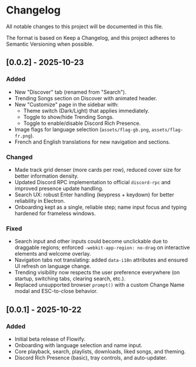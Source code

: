 # Changelog

All notable changes to this project will be documented in this file.

The format is based on Keep a Changelog, and this project adheres to Semantic Versioning when possible.

## [0.0.2] - 2025-10-23

### Added
- New "Discover" tab (renamed from "Search").
- Trending Songs section on Discover with animated header.
- New "Customize" page in the sidebar with:
  - Theme switch (Dark/Light) that applies immediately.
  - Toggle to show/hide Trending Songs.
  - Toggle to enable/disable Discord Rich Presence.
- Image flags for language selection (`assets/flag-gb.png`, `assets/flag-fr.png`).
- French and English translations for new navigation and sections.

### Changed
- Made track grid denser (more cards per row), reduced cover size for better information density.
- Updated Discord RPC implementation to official `discord-rpc` and improved presence update handling.
- Search UX: robust Enter handling (keypress + keydown) for better reliability in Electron.
- Onboarding kept as a single, reliable step; name input focus and typing hardened for frameless windows.

### Fixed
- Search input and other inputs could become unclickable due to draggable regions; enforced `-webkit-app-region: no-drag` on interactive elements and welcome overlay.
- Navigation tabs not translating: added `data-i18n` attributes and ensured UI refresh on language change.
- Trending visibility now respects the user preference everywhere (on startup, switching tabs, clearing search, etc.).
- Replaced unsupported browser `prompt()` with a custom Change Name modal and ESC-to-close behavior.

## [0.0.1] - 2025-10-22

### Added
- Initial beta release of Flowify.
- Onboarding with language selection and name input.
- Core playback, search, playlists, downloads, liked songs, and theming.
- Discord Rich Presence (basic), tray controls, and auto-updater.

